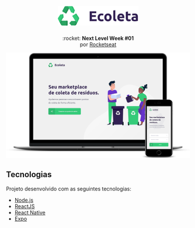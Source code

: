 <h1 align="center">
    <img alt="Ecoleta" title="Ecoleta" src="./web/src/assets/logo.svg" width="220px" />
</h1>

<p align="center"> :rocket: <b>Next Level Week #01</b> <br>por <a href="https://rocketseat.com.br/">Rocketseat</a></p>

<img src=".github/ecoleta.png" alt="">

## Tecnologias

Projeto desenvolvido com as seguintes tecnologias:

- [Node.js](https://nodejs.org/en/)
- [ReactJS](https://pt-br.reactjs.org/)
- [React Native](https://reactnative.dev/)
- [Expo](https://expo.io/)
